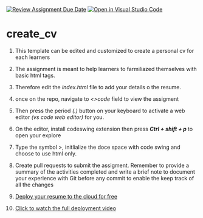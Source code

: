 [![Review Assignment Due Date](https://classroom.github.com/assets/deadline-readme-button-24ddc0f5d75046c5622901739e7c5dd533143b0c8e959d652212380cedb1ea36.svg)](https://classroom.github.com/a/CZx7rJkg)
[![Open in Visual Studio Code](https://classroom.github.com/assets/open-in-vscode-718a45dd9cf7e7f842a935f5ebbe5719a5e09af4491e668f4dbf3b35d5cca122.svg)](https://classroom.github.com/online_ide?assignment_repo_id=11282900&assignment_repo_type=AssignmentRepo)
# create_cv
1. This template can be edited and customized to create a personal cv for each learners 

2. The assignment is meant to help learners  to farmiliazed themselves with basic html tags. 

3. Therefore edit the <i> index.html </i> file to add your details o the resume.

4. once on the repo, navigate to <i><>code </i>field to view the assigment 
  
5. Then press the period <i>(.)</i> button on your keyboard to activate a web editor <i>(vs code web editor)</i> for you. 

6. On the editor, install codeswing extension then press <i> <b> Ctrl + shift + p </b></i> to open your explore
  
7. Type the symbol >, initlialize the doce space with code swing and choose to use html only. 
  
8. Create pull requests to submit the assigment.  Remember to provide a summary of the activities completed  and write a brief note to document your experience with Git before any commit to enable the keep track of all the changes  

9. <a href="https://github.com/microsoft/workshop-library/tree/main/short/deploy-to-azure-from-github#launch-into-the-cloud-with-github-and-azure">Deploy your resume to the cloud for free </a>

10. <a href= "https://github.com/microsoft/workshop-library/blob/main/full/build-resume-website/README.md/?WT.mc_id=academic-70942-juliamuiruri"> Click to watch the full deployment video </a>
